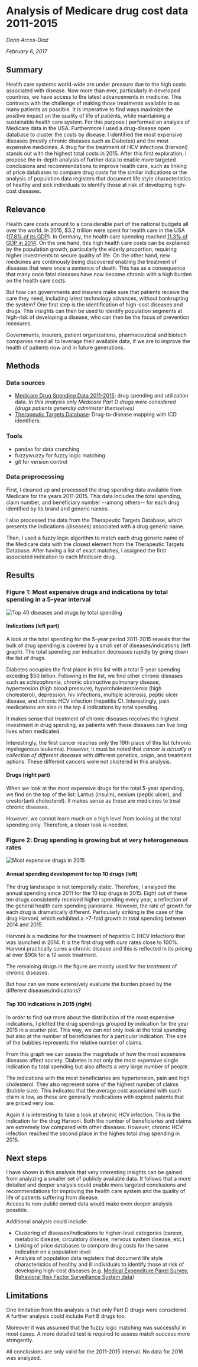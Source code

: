 # Analysis of Medicare drug cost data 2011-2015

_Dario Arcos-Diaz_

_February 6, 2017_

## Summary

Health care systems world-wide are under pressure due to the high costs associated with disease. Now more than ever, particularly in developed countries, we have access to the latest advancements in medicine. This contrasts with the challenge of making those treatments available to as many patients as possible. It is imperative to find ways maximize the positive impact on the quality of life of patients, while maintaining a sustainable health care system. For this purpose I performed an analysis of Medicare data in the USA. Furthermore I used a drug-disease open database to cluster the costs by disease. I identified the most expensive diseases (mostly chronic diseases such as Diabetes) and the most expensive medicines. A drug for the treatment of HCV infections (Harvoni) stands out with the highest total costs in 2015. After this first exploration, I propose the in-depth analysis of further data to enable more targeted conclusions and recommendations to improve health care, such as linking of price databases to compare drug costs for the similar indications or the analysis of population data registers that document life style characteristics of healthy and sick individuals to identify those at risk of developing high-cost diseases.

## Relevance

Health care costs amount to a considerable part of the national budgets all over the world. In 2015, $3.2 trillion were spent for health care in the USA ([17.8% of its GDP](https://www.cms.gov/research-statistics-data-and-systems/statistics-trends-and-reports/nationalhealthexpenddata/nationalhealthaccountshistorical.html)).  In Germany, the health care spending reached [11.3% of GDP in 2014](http://data.worldbank.org/indicator/SH.XPD.TOTL.ZS?locations=DE). On the one hand, this high health care costs can be explained by the population growth, particularly the elderly proportion, requiring higher investments to secure quality of life. On the other hand, new medicines are continously being discovered enabling the treatment of diseases that were once a sentence of death. This has as a consequence that many once fatal diseases have now become chronic with a high burden on the health care costs.

But how can governments and insurers make sure that patients receive the care they need, including latest technology advances, without bankrupting the system? One first step is the identification of high-cost diseases and drugs. This insights can then be used to identify population segments at high-risk of developing a disease, who can then be the focus of prevention measures.

Governments, insurers, patient organizations, pharmaceutical and biotech companies need all to leverage their available data, if we are to improve the health of patients now and in future generations.

## Methods

### Data sources

- [Medicare Drug Spending Data 2011-2015](https://www.cms.gov/Research-Statistics-Data-and-Systems/Statistics-Trends-and-Reports/Information-on-Prescription-Drugs/2015MedicareData.html): drug spending and utilization data. _In this analysis only Medicare Part D drugs were considered (drugs patients generally administer themselves)_
- [Therapeutic Targets Database](http://bidd.nus.edu.sg/BIDD-Databases/TTD/TTD_Download.asp): Drug-to-disease mapping with ICD identifiers.

### Tools

- pandas for data crunching
- fuzzywuzzy for fuzzy logic matching
- git for version control

### Data preprocessing

First, I cleaned up and processed the drug spending data available from Medicare for the years 2011-2015. This data includes the total spending, claim number, and beneficiary number --among others-- for each drug identified by its brand and generic names.

I also processed the data from the Therapeutic Targets Database, which presents the indications (diseases) associated with a drug generic name. 

Then, I used a fuzzy logic algorithm to match each drug generic name of the Medicare data with the closest element from the Therapeutic Targets Database. After having a list of exact matches, I assigned the first associated indication to each Medicare drug.

## Results

### Figure 1: Most expensive drugs and indications by total spending in a 5-year interval

![Top 40 diseases and drugs by total spending](https://github.com/dariodata/medicare-drug-cost/blob/master/Top_40_disease_drug.png)

#### Indications (left part)

A look at the total spending for the 5-year period 2011-2015 reveals that the bulk of drug spending is covered by a 
small set of diseases/indications (left graph). The total spending per indication decreases rapidly by going down the 
list of drugs.

Diabetes occupies the first place in this list with a total 5-year spending exceding $50 billion. Following in the 
list, we find other chronic diseases such as schizophrenia, chronic obstructive pulmonary disease, hypertension (high
 blood pressure), hypercholesterolemia (high cholesterol), depression, hiv infections, multiple sclerosis, peptic 
 ulcer disease, and chronic HCV infection (hepatitis C). Interestingly, pain medications are also in the top 4 
 indications by total spending.
 
It makes sense that treatment of chronic diseases receives the highest investment in drug spending, as patients with 
these diseases can live long lives when medicated.

Interestingly, the first cancer reaches only the 19th place of this list (chronic myelogenous leukemia). However, it 
must be noted that _cancer is actually a collection of different diseases_ with different genetics, origin, and 
treatment options. These different cancers were not clustered in this analysis.

#### Drugs (right part)

When we look at the most expensive drugs for the total 5-year spending, we find on the top of the list: Lantus 
(insulin), nexium (peptic ulcer), and crestor(anti cholesterol). It makes sense as these are medicines to treat chronic 
diseases.

However, we cannot learn much on a high level from looking at the total spending only. Therefore, a closer look is 
needed.

### Figure 2: Drug spending is growing but at very heterogeneous rates

![Most expensive drugs in 2015](https://github.com/dariodata/medicare-drug-cost/blob/master/Top_bubble_disease_drug.png)

#### Annual spending development for top 10 drugs (left)

The drug landscape is not temporally static. Therefore, I analyzed the annual spending since 2011 for the 10 top drugs
 in 2015. Eight out of these ten drugs consistently received higher spending every year, a reflection of the general 
 health care spending panorama. However, the rate of growth for each drug is dramatically different. Particularly 
 striking is the case of the drug Harvoni, which exhibited a >7-fold growth in total spending between 2014 and 2015.
 
Harvoni is a medicine for the treatment of hepatitis C (HCV infection) that was launched in 2014. It is the first 
drug with _cure_ rates close to 100%. Harvoni practically cures a chronic disease and this is reflected in its 
pricing at over $90k for a 12 week treatment.

The remaining drugs in the figure are mostly used for the _treatment_ of chronic diseases.

But how can we more extensively evaluate the burden posed by the different diseases/indications?

#### Top 100 indications in 2015 (right)

In order to find out more about the distribution of the most expensive indications, I plotted the drug spendings 
grouped by indication for the year 2015 in a scatter plot. This way, we can not only look at the total spending but 
also at the number of beneficiaries for a particular indication. The size of the bubbles represents the relative number
 of claims. 
 
 From this graph we can assess the magnitude of how the most expensive diseases affect society. Diabetes is not only 
 the most expensive single indication by total spending but also affects a very large number of people.
 
 The indications with the most beneficiaries are hypertension, pain and high cholesterol. They also represent some of 
 the highest number of claims (bubble size). This indicates that the average cost associated with each claim is low, 
 as these are generally medications with expired patents that are priced very low.
 
Again it is interesting to take a look at chronic HCV infection. This is the indication for the drug Harvoni. Both 
the number of beneficiaries and claims are extremely low compared with other diseases. However, chronic HCV infection
 reached the second place in the highes total drug spending in 2015.
 
## Next steps

I have shown in this analysis that very interesting insights can be gained from analyzing a smaller set of publicly 
available data. It follows that a more detailed and deeper analysis could enable more targeted conclusions and 
recommendations for improving the health care system and the quality of life of patients suffering from disease.  
Access to non-public owned data would make even deeper analysis possible.

Additional analysis could include:

- Clustering of diseases/indications to higher-level categories (cancer, metabolic disease, circulatory disease, 
nervous system disease, etc.)
- Linking of price databases to compare drug costs for the same indication on a population level
- Analysis of population data registers that document life style characteristics of healthy and ill individuals to 
identify those at risk of developing high-cost diseases (e.g.
 [Medical Expenditure Panel Survey](https://meps.ahrq.gov/mepsweb/data_stats/download_data_files_detail.jsp?cboPufNumber=HC-170), 
 [Behavioral Risk Factor Surveillance System data](https://www.cdc.gov/brfss/annual_data/annual_2015.html)) 


## Limitations

One limitation from this analysis is that only Part D drugs were considered. A further analysis could include Part B drugs too.

Moreover it was assumed that the fuzzy logic matching was successful in most cases. A more detailed test is required 
to assess match success more stringently.

All conclusions are only valid for the 2011-2015 interval. No data for 2016 was analyzed.
